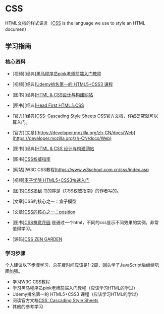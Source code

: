 # CSS

HTML文档的样式语言（[CSS](https://www.w3.org/TR/CSS) is the language we use to style an HTML documen）

## 学习指南

### 核心资料

* [视频][经典][黑马程序员pink老师前端入门教程](https://www.bilibili.com/video/BV14J4114768)
* [视频][经典][Udemy排名第一的 HTML5+CSS3 课程](https://www.bilibili.com/video/BV1A34y1e7w)
* [图书][经典][HTML & CSS设计与构建网站](http://product.dangdang.com/25299529.html)
* [图书][经典][Head First HTML与CSS](http://product.dangdang.com/23348110.html)
* [官方][经典][CSS: Cascading Style Sheets](https://www.w3.org/TR/2011/REC-CSS2-20110607) CSS官方文档，仔细研究就可以算入门。
* [官方][文章][https://developer.mozilla.org/zh-CN/docs/Web](https://developer.mozilla.org/zh-CN/docs/Web)
* [图书][经典][HTML & CSS 设计与构建网站](http://product.dangdang.com/23780195.html)
* [图书][CSS权威指南](http://product.dangdang.com/20050535.html) 
* [网站][W3C CSS教程]https://www.w3school.com.cn/css/index.asp

* [视频][麦子学院 HTML5+CSS3快速入门](http://study.163.com/course/courseMain.htm?courseId=999036)
* [图书][CSS揭秘](http://product.dangdang.com/23953090.html) 书的序是《CSS权威指南》的作者写的。
* [文章]CSS的核心之一：盒子模型
* [文章][CSS的核心之一：position](http://www.barelyfitz.com/screencast/html-training/css/positioning)
* [图书][CSS禅意花园](http://product.dangdang.com/22806937.html) 是通过一个html，不同的css显示不同效果的实例，非常值得学习。
* [源码][CSS ZEN GARDEN](http://www.csszengarden.com)

### 学习步骤

个人建议以下步骤学习，总花费时间应该是1-2周，回头学了JavaScript后继续巩固加强。

* 学习W3C CSS教程
* 学习黑马程序员pink老师前端入门教程（应该学习HTML的学过）
* Udemy排名第一的 HTML5+CSS3 课程（应该学习HTML的学过）
* 阅读官方文档[CSS: Cascading Style Sheets](https://www.w3.org/TR/2011/REC-CSS2-20110607)
* 其他的参考学习
